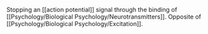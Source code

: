 Stopping an [[action potential]] signal through the binding of [[Psychology/Biological Psychology/Neurotransmitters]]. Opposite of [[Psychology/Biological Psychology/Excitation]].